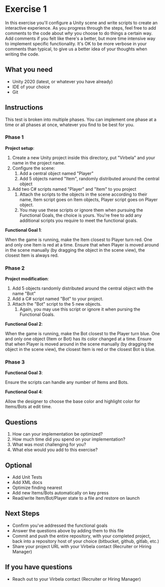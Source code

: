 # Exercise 1 #

In this exercise you'll configure a Unity scene and write scripts to create an interactive experience. As you progress through the steps, feel free to add comments to the code about *why* you choose to do things a certain way. Add comments if you felt like there's a better, but more time intensive way to implement specific functionality. It's OK to be more verbose in your comments than typical, to give us a better idea of your thoughts when writing the code.

## What you need ##

* Unity 2020 (latest, or whatever you have already)
* IDE of your choice
* Git

## Instructions ##

This test is broken into multiple phases. You can implement one phase at a time or all phases at once, whatever you find to be best for you.

### Phase 1 ###

**Project setup**:

 1. Create a new Unity project inside this directory, put "Virbela" and your name in the project name.
 1. Configure the scene:
     1. Add a central object named "Player"
     1. Add 5 objects named "Item", randomly distributed around the central object
 1. Add two C# scripts named "Player" and "Item" to you project
     1. Attach the scripts to the objects in the scene according to their name, Item script goes on Item objects, Player script goes on Player object.
     1. You may use these scripts or ignore them when pursuing the Functional Goals, the choice is yours. You're free to add any additional scripts you require to meet the functional goals.

**Functional Goal 1**:

When the game is running, make the Item closest to Player turn red. One and only one Item is red at a time. Ensure that when Player is moved around in the scene manually (by dragging the object in the scene view), the closest Item is always red.

### Phase 2 ###

**Project modification**:

 1. Add 5 objects randomly distributed around the central object with the name "Bot"
 1. Add a C# script named "Bot" to your project.
 1. Attach the "Bot" script to the 5 new objects.
     1. Again, you may use this script or ignore it when pursing the Functional Goals.

**Functional Goal 2**:

When the game is running, make the Bot closest to the Player turn blue. One and only one object (Item or Bot) has its color changed at a time. Ensure that when Player is moved around in the scene manually (by dragging the object in the scene view), the closest Item is red or the closest Bot is blue.

### Phase 3 ###

**Functional Goal 3**:

Ensure the scripts can handle any number of Items and Bots.

**Functional Goal 4**:

Allow the designer to choose the base color and highlight color for Items/Bots at edit time.

## Questions ##

 1. How can your implementation be optimized?
 1. How much time did you spend on your implementation?
 1. What was most challenging for you?
 1. What else would you add to this exercise?

## Optional ##

* Add Unit Tests
* Add XML docs
* Optimize finding nearest
* Add new Items/Bots automatically on key press
* Read/write Item/Bot/Player state to a file and restore on launch

## Next Steps ##

* Confirm you've addressed the functional goals
* Answer the questions above by adding them to this file
* Commit and push the entire repository, with your completed project, back into a repository host of your choice (bitbucket, github, gitlab, etc.)
* Share your project URL with your Virbela contact (Recruiter or Hiring Manager)

## If you have questions ##

* Reach out to your Virbela contact (Recruiter or Hiring Manager)
